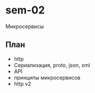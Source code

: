 # sem-02
Микросервисы


## План
* http
* Сериализация, proto, json, xml
* API
* принципы микросервисов
* http v2
